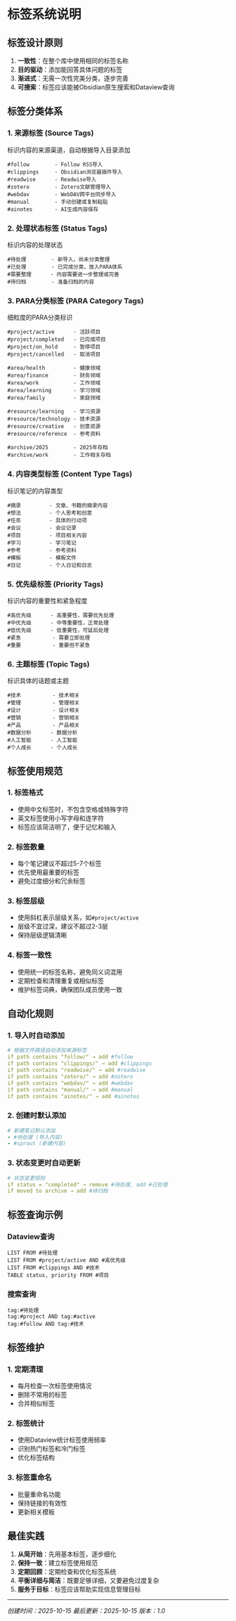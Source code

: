 # 标签系统说明

## 标签设计原则

1. **一致性**：在整个库中使用相同的标签名称
2. **目的驱动**：添加能回答具体问题的标签
3. **渐进式**：无需一次性完美分类，逐步完善
4. **可搜索**：标签应该能被Obsidian原生搜索和Dataview查询

## 标签分类体系

### 1. 来源标签 (Source Tags)

标识内容的来源渠道，自动根据导入目录添加

```
#follow        - Follow RSS导入
#clippings     - Obsidian浏览器插件导入
#readwise      - Readwise导入
#zotero        - Zotero文献管理导入
#webdav        - WebDAV跨平台同步导入
#manual        - 手动创建或复制粘贴
#ainotes       - AI生成内容保存
```

### 2. 处理状态标签 (Status Tags)

标识内容的处理状态

```
#待处理        - 新导入，尚未分类整理
#已处理        - 已完成分类，放入PARA体系
#需要整理      - 内容需要进一步整理或完善
#待归档        - 准备归档的内容
```

### 3. PARA分类标签 (PARA Category Tags)

细粒度的PARA分类标识

```
#project/active      - 活跃项目
#project/completed   - 已完成项目
#project/on_hold     - 暂停项目
#project/cancelled   - 取消项目

#area/health         - 健康领域
#area/finance        - 财务领域
#area/work           - 工作领域
#area/learning       - 学习领域
#area/family         - 家庭领域

#resource/learning   - 学习资源
#resource/technology - 技术资源
#resource/creative   - 创意资源
#resource/reference  - 参考资料

#archive/2025        - 2025年存档
#archive/work        - 工作相关存档
```

### 4. 内容类型标签 (Content Type Tags)

标识笔记的内容类型

```
#摘录         - 文章、书籍的摘录内容
#想法         - 个人思考和创意
#任务         - 具体的行动项
#会议         - 会议记录
#项目         - 项目相关内容
#学习         - 学习笔记
#参考         - 参考资料
#模板         - 模板文件
#日记         - 个人日记和日志
```

### 5. 优先级标签 (Priority Tags)

标识内容的重要性和紧急程度

```
#高优先级      - 高重要性，需要优先处理
#中优先级      - 中等重要性，正常处理
#低优先级      - 低重要性，可延后处理
#紧急          - 需要立即处理
#重要          - 重要但不紧急
```

### 6. 主题标签 (Topic Tags)

标识具体的话题或主题

```
#技术          - 技术相关
#管理          - 管理相关
#设计          - 设计相关
#营销          - 营销相关
#产品          - 产品相关
#数据分析      - 数据分析
#人工智能      - 人工智能
#个人成长      - 个人成长
```

## 标签使用规范

### 1. 标签格式
- 使用中文标签时，不包含空格或特殊字符
- 英文标签使用小写字母和连字符
- 标签应该简洁明了，便于记忆和输入

### 2. 标签数量
- 每个笔记建议不超过5-7个标签
- 优先使用最重要的标签
- 避免过度细分和冗余标签

### 3. 标签层级
- 使用斜杠表示层级关系，如`#project/active`
- 层级不宜过深，建议不超过2-3层
- 保持层级逻辑清晰

### 4. 标签一致性
- 使用统一的标签名称，避免同义词混用
- 定期检查和清理重复或相似标签
- 维护标签词典，确保团队成员使用一致

## 自动化规则

### 1. 导入时自动添加
```yaml
# 根据文件路径自动添加来源标签
if path contains "follow/" → add #follow
if path contains "clippings/" → add #clippings
if path contains "readwise/" → add #readwise
if path contains "zotero/" → add #zotero
if path contains "webdav/" → add #webdav
if path contains "manual/" → add #manual
if path contains "ainotes/" → add #ainotes
```

### 2. 创建时默认添加
```yaml
# 新建笔记默认添加
- #待处理 (导入内容)
- #sprout (新建内容)
```

### 3. 状态变更时自动更新
```yaml
# 状态变更规则
if status = "completed" → remove #待处理, add #已处理
if moved to archive → add #待归档
```

## 标签查询示例

### Dataview查询
```dataview
LIST FROM #待处理
LIST FROM #project/active AND #高优先级
LIST FROM #clippings AND #技术
TABLE status, priority FROM #项目
```

### 搜索查询
```
tag:#待处理
tag:#project AND tag:#active
tag:#follow AND tag:#技术
```

## 标签维护

### 1. 定期清理
- 每月检查一次标签使用情况
- 删除不常用的标签
- 合并相似标签

### 2. 标签统计
- 使用Dataview统计标签使用频率
- 识别热门标签和冷门标签
- 优化标签结构

### 3. 标签重命名
- 批量重命名功能
- 保持链接的有效性
- 更新相关模板

## 最佳实践

1. **从简开始**：先用基本标签，逐步细化
2. **保持一致**：建立标签使用规范
3. **定期回顾**：定期检查和优化标签系统
4. **平衡详细与简洁**：既要足够详细，又要避免过度复杂
5. **服务于目标**：标签应该帮助实现信息管理目标

---

*创建时间：2025-10-15*
*最后更新：2025-10-15*
*版本：1.0*